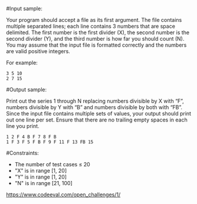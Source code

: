 #Input sample:

Your program should accept a file as its first argument. The file contains multiple separated lines; each line contains 3 numbers that are space delimited. The first number is the first divider (X), the second number is the second divider (Y), and the third number is how far you should count (N). You may assume that the input file is formatted correctly and the numbers are valid positive integers. 

For example: 

    3 5 10
    2 7 15

#Output sample:

Print out the series 1 through N replacing numbers divisible by X with “F”, numbers divisible by Y with “B” and numbers divisible by both with “FB”. Since the input file contains multiple sets of values, your output should print out one line per set. Ensure that there are no trailing empty spaces in each line you print. 

    1 2 F 4 B F 7 8 F B
    1 F 3 F 5 F B F 9 F 11 F 13 FB 15

#Constraints:

* The number of test cases ≤ 20
* "X" is in range [1, 20]
* "Y" is in range [1, 20]
* "N" is in range [21, 100]


https://www.codeeval.com/open_challenges/1/

